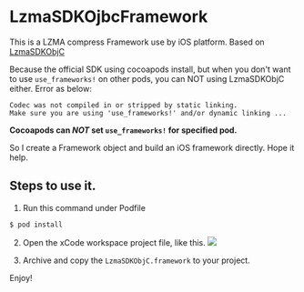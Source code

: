 # LzmaSDKOjbcFramework

This is a LZMA compress Framework use by iOS platform. Based on [LzmaSDKObjC](https://github.com/OlehKulykov/LzmaSDKObjC)

Because the official SDK using cocoapods install, but when you don't want to use `use_frameworks!` on other pods, you can NOT using LzmaSDKObjC either. Error as below:

```
Codec was not compiled in or stripped by static linking. 
Make sure you are using 'use_frameworks!' and/or dynamic linking ...
```

**Cocoapods can *NOT* set `use_frameworks!` for specified pod.**


So I create a Framework object and build an iOS framework directly. Hope it help. 

## Steps to use it.

1. Run this command under Podfile
```
$ pod install
```

2. Open the xCode workspace project file, like this.
   ![](http://ww1.sinaimg.cn/large/006tNc79jw1fa152lbm1nj30ie0tqacp.jpg)


3. Archive and copy the `LzmaSDKObjC.framework` to your project.

Enjoy!

